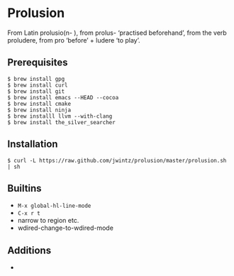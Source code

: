 # Prolusion

From Latin prolusio(n- ), from prolus- ‘practised beforehand’, from the verb proludere, from pro ‘before’ + ludere ‘to play’.

## Prerequisites

    $ brew install gpg
    $ brew install curl
    $ brew install git
    $ brew install emacs --HEAD --cocoa
    $ brew install cmake
    $ brew install ninja
    $ brew installl llvm --with-clang
    $ brew install the_silver_searcher

## Installation

    $ curl -L https://raw.github.com/jwintz/prolusion/master/prolusion.sh | sh

## Builtins

* `M-x global-hl-line-mode`
* `C-x r t`
* narrow to region etc.
* wdired-change-to-wdired-mode

## Additions

*
